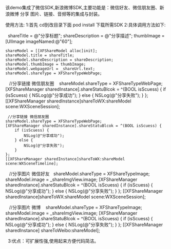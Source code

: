 该demo集成了微信SDK,新浪微博SDK,主要功能是：微信好友、微信朋友圈、新浪微博 分享 图片、链接、音频等的集成与封装。

使用方法: 
1:首先 cd到改目录下面 pod install 下载所需SDK 
2:具体调用方法如下:
 
    shareTitle = @"分享标题";
    shareDescription = @"分享描述";
    thumbImage = [UIImage imageNamed:@"60"];
    
    shareModel = [[XFShareModel alloc]init];
    shareModel.title = shareTitle;
    shareModel.shareDescription = shareDescription;
    shareModel.thumbImage = thumbImage;
    shareModel.webpageUrl = _shareUrl.text;
    shareModel.shareType = XFShareTypeWebPage;
    
    //分享链接 微信朋友圈
    shareModel.shareType = XFShareTypeWebPage;
    [XFShareManager sharedInstance].shareStatuBlcok = ^(BOOL isScuess) {
        if (isScuess) {
            NSLog(@"分享成功");
        } else {
            NSLog(@"分享失败");
        }
    };
    [[XFShareManager sharedInstance]shareToWX:shareModel scene:WXSceneSession];
    
    
    
     //分享链接 微信朋友圈
    shareModel.shareType = XFShareTypeWebPage;
    [XFShareManager sharedInstance].shareStatuBlcok = ^(BOOL isScuess) {
        if (isScuess) {
            NSLog(@"分享成功");
        } else {
            NSLog(@"分享失败");
        }
    };
    [[XFShareManager sharedInstance]shareToWX:shareModel scene:WXSceneTimeline];
    
    //分享图片 微信好友
    shareModel.shareType = XFShareTypeImage;
    shareModel.image = _shareImgView.image;
    [XFShareManager sharedInstance].shareStatuBlcok = ^(BOOL isScuess) {
        if (isScuess) {
            NSLog(@"分享成功");
        } else {
            NSLog(@"分享失败");
        }
    };
    [[XFShareManager sharedInstance]shareToWX:shareModel scene:WXSceneSession];
    
    //分享图片 微博
    shareModel.shareType = XFShareTypeImage;
    shareModel.image = _shareImgView.image;
    [XFShareManager sharedInstance].shareStatuBlcok = ^(BOOL isScuess) {
        if (isScuess) {
            NSLog(@"分享成功");
        } else {
            NSLog(@"分享失败");
        }
    };
    [[XFShareManager sharedInstance] shareToWeibo:shareModel];
    
   3:优点：可扩展性强,使用起来方便代码简洁。

